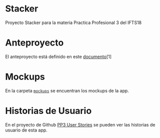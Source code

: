 # Stacker

Proyecto Stacker para la materia Practica Profesional 3 del IFTS18

# Anteproyecto

El anteproyecto está definido en este [documento](https://docs.google.com/document/d/1b0j2o0Thx4X09oNZilwtXgRjAdbZ5pH0VFqm0-Ilzt8/edit)[1]

# Mockups

En la carpeta [`mockups`](/mockups/) se encuentran los mockups de la app.

# Historias de Usuario

En el proyecto de Github [PP3 User Stories](https://github.com/users/AoMartin/projects/1/views/1)
se pueden ver las historias de usuario de esta app.


